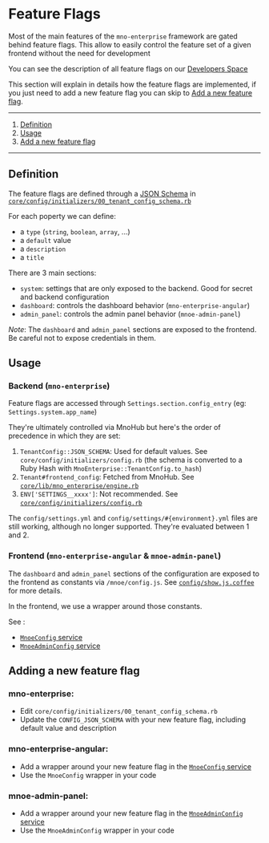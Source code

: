 # Feature Flags

Most of the main features of the `mno-enterprise` framework are gated behind feature flags.
This allow to easily control the feature set of a given frontend without the need for development

You can see the description of all feature flags on our [Developers Space](https://maestrano.atlassian.net/wiki/display/DEV/Frontend+Feature+Flags)

This section will explain in details how the feature flags are implemented, if you just need to add a new feature flag you can skip to [Add a new feature flag](#adding-a-new-feature-flag).

- - -

1.  [Definition](#definition)
1.  [Usage](#usage)
1.  [Add a new feature flag](#adding-a-new-feature-flag)

- - -

## Definition

The feature flags are defined through a [JSON Schema](http://json-schema.org/) in [`core/config/initializers/00_tenant_config_schema.rb`](../core/config/initializers/00_tenant_config_schema.rb)

For each poperty we can define:
* a `type` (`string`, `boolean`, `array`, ...)
* a `default` value
* a `description`
* a `title`

There are 3 main sections:
* `system`: settings that are only exposed to the backend. Good for secret and backend configuration
* `dashboard`: controls the dashboard behavior (`mno-enterprise-angular`)
* `admin_panel`: controls the admin panel behavior (`mnoe-admin-panel`)

_Note_: The `dashboard` and `admin_panel` sections are exposed to the frontend. Be careful not to expose credentials in them.

## Usage

### Backend (`mno-enterprise`)

Feature flags are accessed through `Settings.section.config_entry` (eg: `Settings.system.app_name`)

They're ultimately controlled via MnoHub but here's the order of precedence in which they are set:

1. `TenantConfig::JSON_SCHEMA`: Used for default values. See `core/config/initializers/config.rb` (the schema is converted to a Ruby Hash with `MnoEnterprise::TenantConfig.to_hash`)
1. `Tenant#frontend_config`: Fetched from MnoHub. See [`core/lib/mno_enterprise/engine.rb`](../core/lib/mno_enterprise/engine.rb)
1. `ENV['SETTINGS__xxxx']`: Not recommended. See [`core/config/initializers/config.rb`](../core/config/initializers/config.rb)

The `config/settings.yml` and `config/settings/#{environment}.yml` files are still working, although no longer supported.
They're evaluated between 1 and 2.

### Frontend (`mno-enterprise-angular` & `mnoe-admin-panel`)

The `dashboard` and `admin_panel` sections of the configuration are exposed to the frontend as constants via `/mnoe/config.js`.
See [`config/show.js.coffee`](../api/app/views/mno_enterprise/config/show.js.coffee) for more details.

In the frontend, we use a wrapper around those constants.

See :
* [`MnoeConfig` service](https://github.com/maestrano/mno-enterprise-angular/blob/2.0/src/app/components/mnoe-config/mnoe-config.svc.coffee)
* [`MnoeAdminConfig` service](https://github.com/maestrano/mnoe-admin-panel/blob/2.0/src/app/components/mnoe-config/mnoe-admin-config.svc.coffee)

## Adding a new feature flag

### mno-enterprise:
* Edit `core/config/initializers/00_tenant_config_schema.rb`
* Update the `CONFIG_JSON_SCHEMA` with your new feature flag, including default value and description

### mno-enterprise-angular:
* Add a wrapper around your new feature flag in the [`MnoeConfig` service](https://github.com/maestrano/mno-enterprise-angular/blob/2.0/src/app/components/mnoe-config/mnoe-config.svc.coffee)
* Use the `MnoeConfig` wrapper in your code

### mnoe-admin-panel:
* Add a wrapper around your new feature flag in the [`MnoeAdminConfig` service](https://github.com/maestrano/mnoe-admin-panel/blob/2.0/src/app/components/mnoe-config/mnoe-admin-config.svc.coffee)
* Use the `MnoeAdminConfig` wrapper in your code

